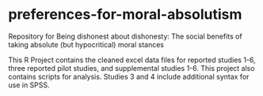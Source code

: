# preferences-for-moral-absolutism
Repository for Being dishonest about dishonesty: The social benefits of taking absolute (but hypocritical) moral stances

This R Project contains the cleaned excel data files for reported studies 1-6, three reported pilot studies, and supplemental studies 1-6. This project also contains scripts for analysis. Studies 3 and 4 include additional syntax for use in SPSS.
